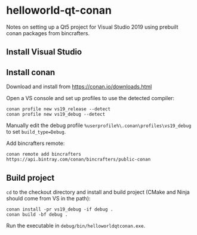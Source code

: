 # helloworld-qt-conan

Notes on setting up a Qt5 project for Visual Studio 2019 using prebuilt conan packages from bincrafters.

## Install Visual Studio

## Install conan

Download and install from https://conan.io/downloads.html

Open a VS console and set up profiles to use the detected compiler:

    conan profile new vs19_release --detect
    conan profile new vs19_debug --detect

Manually edit the debug profile `%userprofile%\.conan\profiles\vs19_debug` to set `build_type=Debug`.

Add bincrafters remote:

    conan remote add bincrafters https://api.bintray.com/conan/bincrafters/public-conan

## Build project

`cd` to the checkout directory and install and build project (CMake and Ninja should come from VS in the path):

    conan install -pr vs19_debug -if debug .
    conan build -bf debug .

Run the executable in `debug/bin/helloworldqtconan.exe`.
